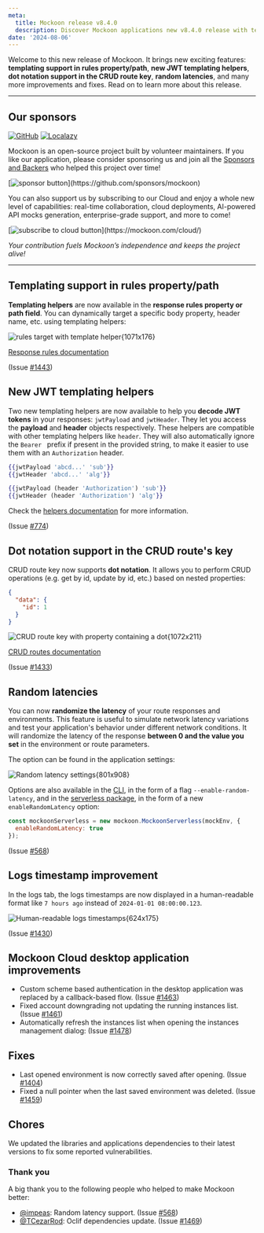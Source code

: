 ```yaml
---
meta:
  title: Mockoon release v8.4.0
  description: Discover Mockoon applications new v8.4.0 release with templating support in rules property/path, new JWT templating helpers, dot notation support in the CRUD route key, random latencies, and more
date: '2024-08-06'
---
```


Welcome to this new release of Mockoon. It brings new exciting features: **templating support in rules property/path**, **new JWT templating helpers**, **dot notation support in the CRUD route key**, **random latencies**, and many more improvements and fixes.
Read on to learn more about this release.

---

## Our sponsors

[![GitHub](https://mockoon.com/images/sponsors/github.png)](https://github.blog/2023-04-12-github-accelerator-our-first-cohort-and-whats-next/)
[![Localazy](https://mockoon.com/images/sponsors/localazy.png)](https://localazy.com/register?ref=a9CiDC61gOac-azO)

Mockoon is an open-source project built by volunteer maintainers. If you like our application, please consider sponsoring us and join all the [Sponsors and Backers](https://github.com/mockoon/mockoon/blob/main/backers.md) who helped this project over time!

[![sponsor button](https://mockoon.com/images/sponsor-btn-250.png?)](https://github.com/sponsors/mockoon)

You can also support us by subscribing to our Cloud and enjoy a whole new level of capabilities: real-time collaboration, cloud deployments, AI-powered API mocks generation, enterprise-grade support, and more to come!

[![subscribe to cloud button](https://mockoon.com/images/cloud-btn-250.png?)](https://mockoon.com/cloud/)

_Your contribution fuels Mockoon’s independence and keeps the project alive!_

---

## Templating support in rules property/path

**Templating helpers** are now available in the **response rules property or path field**. You can dynamically target a specific body property, header name, etc. using templating helpers:

![rules target with template helper{1071x176}](/images/releases/8.4.0/templating-support-in-rules-target.png)

[Response rules documentation](https://mockoon.com/docs/latest/route-responses/dynamic-rules/#2-property-name-or-path)

(Issue [#1443](https://github.com/mockoon/mockoon/issues/1443))

## New JWT templating helpers

Two new templating helpers are now available to help you **decode JWT tokens** in your responses: `jwtPayload` and `jwtHeader`. They let you access the **payload** and **header** objects respectively. These helpers are compatible with other templating helpers like `header`. They will also automatically ignore the `Bearer ` prefix if present in the provided string, to make it easier to use them with an `Authorization` header.

```handlebars
{{jwtPayload 'abcd...' 'sub'}}
{{jwtHeader 'abcd...' 'alg'}}

{{jwtPayload (header 'Authorization') 'sub'}}
{{jwtHeader (header 'Authorization') 'alg'}}
```

Check the [helpers documentation](https://mockoon.com/docs/latest/templating/jwt-helpers/) for more information.

(Issue [#774](https://github.com/mockoon/mockoon/issues/774))

## Dot notation support in the CRUD route's key

CRUD route key now supports **dot notation**. It allows you to perform CRUD operations (e.g. get by id, update by id, etc.) based on nested properties:

```json
{
  "data": {
    "id": 1
  }
}
```

![CRUD route key with property containing a dot{1072x211}](/images/releases/8.4.0/dot-notation-in-crud-route-key.png)

[CRUD routes documentation](https://mockoon.com/docs/latest/api-endpoints/crud-routes/)

(Issue [#1433](https://github.com/mockoon/mockoon/issues/1433))

## Random latencies

You can now **randomize the latency** of your route responses and environments. This feature is useful to simulate network latency variations and test your application's behavior under different network conditions.
It will randomize the latency of the response **between 0 and the value you set** in the environment or route parameters.

The option can be found in the application settings:

![Random latency settings{801x908}](/images/releases/8.4.0/random-latency-settings.png)

Options are also available in the [CLI](https://github.com/mockoon/mockoon/tree/main/packages/cli), in the form of a flag `--enable-random-latency`, and in the [serverless package](https://github.com/mockoon/mockoon/tree/main/packages/serverless), in the form of a new `enableRandomLatency` option:

```javascript
const mockoonServerless = new mockoon.MockoonServerless(mockEnv, {
  enableRandomLatency: true
});
```

(Issue [#568](https://github.com/mockoon/mockoon/issues/568))

## Logs timestamp improvement

In the logs tab, the logs timestamps are now displayed in a human-readable format like `7 hours ago` instead of `2024-01-01 08:00:00.123`.

![Human-readable logs timestamps{624x175}](/images/releases/8.4.0/human-readable-logs-timestamps.png)

(Issue [#1430](https://github.com/mockoon/mockoon/issues/1430))

## Mockoon Cloud desktop application improvements

- Custom scheme based authentication in the desktop application was replaced by a callback-based flow. (Issue [#1463](https://github.com/mockoon/mockoon/issues/1463))
- Fixed account downgrading not updating the running instances list. (Issue [#1461](https://github.com/mockoon/mockoon/issues/1461))
- Automatically refresh the instances list when opening the instances management dialog: (Issue [#1478](https://github.com/mockoon/mockoon/issues/1478))

## Fixes

- Last opened environment is now correctly saved after opening. (Issue [#1404](https://github.com/mockoon/mockoon/issues/1404))
- Fixed a null pointer when the last saved environment was deleted. (Issue [#1459](https://github.com/mockoon/mockoon/issues/1459))

## Chores

We updated the libraries and applications dependencies to their latest versions to fix some reported vulnerabilities.

### Thank you

A big thank you to the following people who helped to make Mockoon better:

- [@impeas](https://github.com/impeas): Random latency support. (Issue [#568](https://github.com/mockoon/mockoon/issues/568))
- [@TCezarRod](https://github.com/TCezarRod): Oclif dependencies update. (Issue [#1469](https://github.com/mockoon/mockoon/issues/1469))
